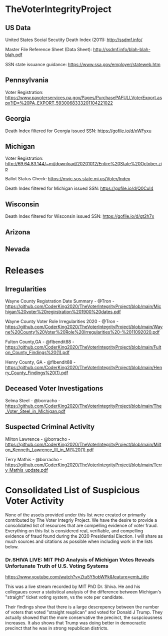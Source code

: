 # TheVoterIntegrityProject

## US Data

United States Social Secutity Death Index (2011): http://ssdmf.info/

Master File Reference Sheet (Data Sheet): http://ssdmf.info/blah-blah-blah.pdf

SSN state issuance guidance: https://www.ssa.gov/employer/stateweb.htm

## Pennsylvania

Voter Registration:  https://www.pavoterservices.pa.gov/Pages/PurchasePAFULLVoterExport.aspx?ID=%20PA_EXPORT_5930068333201104221022

## Georgia 

Death Index filtered for Georgia issued SSN: https://gofile.io/d/xWFyxu

## Michigan

Voter Registration: http://69.64.83.144/~mi/download/20201012/Entire%20State%20October.zip

Ballot Status Check: https://mvic.sos.state.mi.us/Voter/Index

Death Index filtered for Michigan issued SSN: https://gofile.io/d/Q0CuI4

## Wisconsin

Death Index filtered for Wisconsin issued SSN: https://gofile.io/d/gt2h7x

## Arizona

## Nevada

# Releases

## Irregularities

Wayne County Registration Date Summary - @Tron - https://github.com/CoderKing2020/TheVoterIntegrityProject/blob/main/Michigan%20voter%20regirstration%201900%20dates.pdf

Wayne County Voter Role Irregularities 2020 - @Tron -
https://github.com/CoderKing2020/TheVoterIntegrityProject/blob/main/Wayne%20County%20Voter%20Role%20Irregularities%20-%2011092020.pdf


Fulton County,GA - @flbendit88 - https://github.com/CoderKing2020/TheVoterIntegrityProject/blob/main/Fulton_County_Findings%20(1).pdf

Henry County, GA - @flbendit88 - https://github.com/CoderKing2020/TheVoterIntegrityProject/blob/main/Henry_County_Findings%20(1).pdf


## Deceased Voter Investigations

Selma Steel - @borracho - https://github.com/CoderKing2020/TheVoterIntegrityProject/blob/main/The_Voter_Steel_in_Michigan.pdf

## Suspected Criminal Activity

Milton Lawrence - @borracho - https://github.com/CoderKing2020/TheVoterIntegrityProject/blob/main/Milton_Kenneth_Lawrence_III_in_MI%20(1).pdf

Terry Mathis - @borracho - https://github.com/CoderKing2020/TheVoterIntegrityProject/blob/main/Terry_Mathis_update.pdf





# Consolidated List of Suspicious Voter Activity
None of the assets provided under this list were created or primarily contributed by The Voter Integriy Project. We have the desire to provide a consolidated list of resources that are compelling evidence of voter fraud. Everything on this list is considered real, verifiable, and compelling evidence of fraud found during the 2020 Presidential Election. I will share as much sources and citations as possible when including work in the lists below.

### Dr.SHIVA LIVE: MIT PhD Analysis of Michigan Votes Reveals Unfortunate Truth of U.S. Voting Systems
https://www.youtube.com/watch?v=Ztu5Y5obWPk&feature=emb_title

This was a live stream recorded by MIT PhD Dr. Shiva. He and his collegaues cover a statistical analysis of the difference between Michigan's "straight" ticket voting system, vs the vote per candidate.

Their findings show that there is a large descrepency between the number of voters that voted "straight reuplican" and voted for Donald J Trump. They actually showed that the more conservative the precinct, the suspciousness increases. It also shows that Trump was doing better in democractic precinct that he was in strong republican districts.


